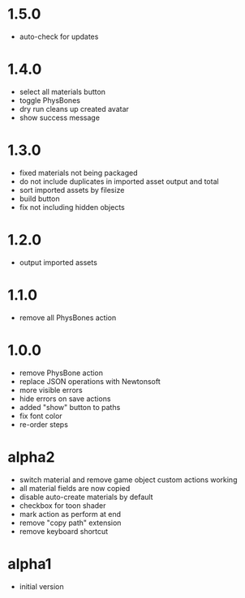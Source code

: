 # 1.5.0

- auto-check for updates

# 1.4.0

- select all materials button
- toggle PhysBones
- dry run cleans up created avatar
- show success message

# 1.3.0

- fixed materials not being packaged
- do not include duplicates in imported asset output and total
- sort imported assets by filesize
- build button
- fix not including hidden objects

# 1.2.0

- output imported assets

# 1.1.0

- remove all PhysBones action

# 1.0.0

- remove PhysBone action
- replace JSON operations with Newtonsoft
- more visible errors
- hide errors on save actions
- added "show" button to paths
- fix font color
- re-order steps

# alpha2

- switch material and remove game object custom actions working
- all material fields are now copied
- disable auto-create materials by default
- checkbox for toon shader
- mark action as perform at end
- remove "copy path" extension
- remove keyboard shortcut

# alpha1

- initial version
